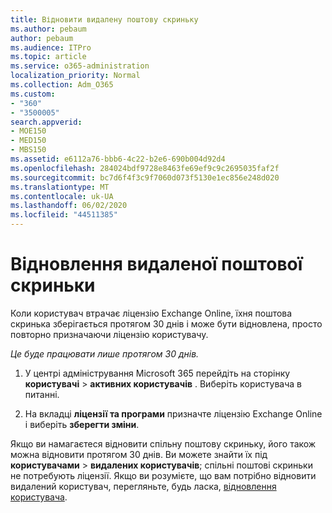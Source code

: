 ```yaml
---
title: Відновити видалену поштову скриньку
ms.author: pebaum
author: pebaum
ms.audience: ITPro
ms.topic: article
ms.service: o365-administration
localization_priority: Normal
ms.collection: Adm_O365
ms.custom:
- "360"
- "3500005"
search.appverid:
- MOE150
- MED150
- MBS150
ms.assetid: e6112a76-bbb6-4c22-b2e6-690b004d92d4
ms.openlocfilehash: 284024bdf9728e8463fe69ef9c9c2695035faf2f
ms.sourcegitcommit: bc7d6f4f3c9f7060d073f5130e1ec856e248d020
ms.translationtype: MT
ms.contentlocale: uk-UA
ms.lasthandoff: 06/02/2020
ms.locfileid: "44511385"
---
```

# <a name="restore-a-deleted-mailbox"></a>Відновлення видаленої поштової скриньки

Коли користувач втрачає ліцензію Exchange Online, їхня поштова скринька зберігається протягом 30 днів і може бути відновлена, просто повторно призначаючи ліцензію користувачу.
  
 *Це буде працювати лише протягом 30 днів.*  
  
1. У центрі адміністрування Microsoft 365 перейдіть на сторінку **користувачі** \> **активних користувачів** . Виберіть користувача в питанні.

2. На вкладці **ліцензії та програми** призначте ліцензію Exchange Online і виберіть **зберегти зміни**.

Якщо ви намагаєтеся відновити спільну поштову скриньку, його також можна відновити протягом 30 днів. Ви можете знайти їх під **користувачами** \> **видалених користувачів**; спільні поштові скриньки не потребують ліцензії. Якщо ви розумієте, що вам потрібно відновити видалений користувач, перегляньте, будь ласка, [відновлення користувача](https://docs.microsoft.com/microsoft-365/admin/add-users/restore-user).
  